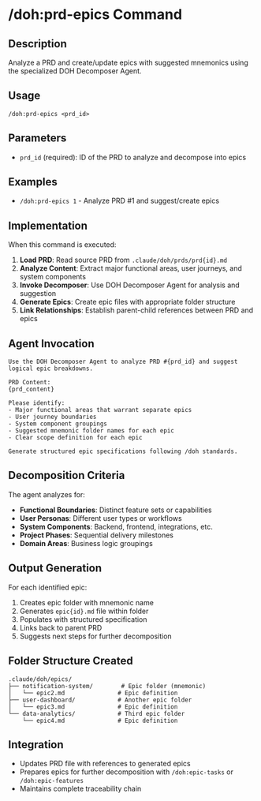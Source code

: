 # /doh:prd-epics Command

## Description

Analyze a PRD and create/update epics with suggested mnemonics using the specialized DOH Decomposer Agent.

## Usage

```
/doh:prd-epics <prd_id>
```

## Parameters

- `prd_id` (required): ID of the PRD to analyze and decompose into epics

## Examples

- `/doh:prd-epics 1` - Analyze PRD #1 and suggest/create epics

## Implementation

When this command is executed:

1. **Load PRD**: Read source PRD from `.claude/doh/prds/prd{id}.md`
2. **Analyze Content**: Extract major functional areas, user journeys, and system components
3. **Invoke Decomposer**: Use DOH Decomposer Agent for analysis and suggestion
4. **Generate Epics**: Create epic files with appropriate folder structure
5. **Link Relationships**: Establish parent-child references between PRD and epics

## Agent Invocation

```
Use the DOH Decomposer Agent to analyze PRD #{prd_id} and suggest logical epic breakdowns.

PRD Content:
{prd_content}

Please identify:
- Major functional areas that warrant separate epics
- User journey boundaries
- System component groupings
- Suggested mnemonic folder names for each epic
- Clear scope definition for each epic

Generate structured epic specifications following /doh standards.
```

## Decomposition Criteria

The agent analyzes for:

- **Functional Boundaries**: Distinct feature sets or capabilities
- **User Personas**: Different user types or workflows
- **System Components**: Backend, frontend, integrations, etc.
- **Project Phases**: Sequential delivery milestones
- **Domain Areas**: Business logic groupings

## Output Generation

For each identified epic:

1. Creates epic folder with mnemonic name
2. Generates `epic{id}.md` file within folder
3. Populates with structured specification
4. Links back to parent PRD
5. Suggests next steps for further decomposition

## Folder Structure Created

```
.claude/doh/epics/
├── notification-system/        # Epic folder (mnemonic)
│   └── epic2.md               # Epic definition
├── user-dashboard/            # Another epic folder
│   └── epic3.md               # Epic definition
└── data-analytics/            # Third epic folder
    └── epic4.md               # Epic definition
```

## Integration

- Updates PRD file with references to generated epics
- Prepares epics for further decomposition with `/doh:epic-tasks` or `/doh:epic-features`
- Maintains complete traceability chain
